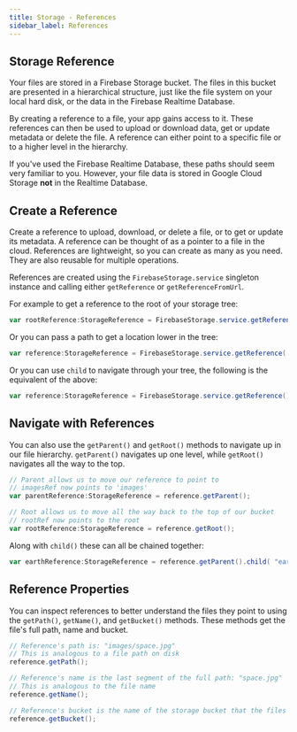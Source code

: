 ```yaml
---
title: Storage - References
sidebar_label: References
---
```


## Storage Reference

Your files are stored in a Firebase Storage bucket. The files in this bucket are 
presented in a hierarchical structure, just like the file system on your local 
hard disk, or the data in the Firebase Realtime Database. 

By creating a reference to a file, your app gains access to it. These references 
can then be used to upload or download data, get or update metadata or delete 
the file. A reference can either point to a specific file or to a higher level 
in the hierarchy.

If you've used the Firebase Realtime Database, these paths should seem very 
familiar to you. However, your file data is stored in Google Cloud Storage 
**not** in the Realtime Database.


## Create a Reference

Create a reference to upload, download, or delete a file, or to get or update 
its metadata. A reference can be thought of as a pointer to a file in the cloud. 
References are lightweight, so you can create as many as you need. 
They are also reusable for multiple operations.

References are created using the `FirebaseStorage.service` singleton instance
and calling either `getReference` or `getReferenceFromUrl`.

For example to get a reference to the root of your storage tree:

```actionscript
var rootReference:StorageReference = FirebaseStorage.service.getReference();
```

Or you can pass a path to get a location lower in the tree:

```actionscript
var reference:StorageReference = FirebaseStorage.service.getReference( "images/test.png" );
```

Or you can use `child` to navigate through your tree, the following is the equivalent of the above:

```actionscript 
var reference:StorageReference = FirebaseStorage.service.getReference().child( "images/test.png" );
```


## Navigate with References

You can also use the `getParent()` and `getRoot()` methods to navigate up in our file hierarchy. 
`getParent()` navigates up one level, while `getRoot()` navigates all the way to the top.

```actionscript
// Parent allows us to move our reference to point to
// imagesRef now points to 'images'
var parentReference:StorageReference = reference.getParent();

// Root allows us to move all the way back to the top of our bucket
// rootRef now points to the root
var rootReference:StorageReference = reference.getRoot();
```

Along with `child()` these can all be chained together:

```actionscript
var earthReference:StorageReference = reference.getParent().child( "earth.jpg" );
```


## Reference Properties

You can inspect references to better understand the files they point to using 
the `getPath()`, `getName()`, and `getBucket()` methods. These methods get the 
file's full path, name and bucket.

```actionscript
// Reference's path is: "images/space.jpg"
// This is analogous to a file path on disk
reference.getPath();

// Reference's name is the last segment of the full path: "space.jpg"
// This is analogous to the file name
reference.getName();

// Reference's bucket is the name of the storage bucket that the files are stored in
reference.getBucket();
```


